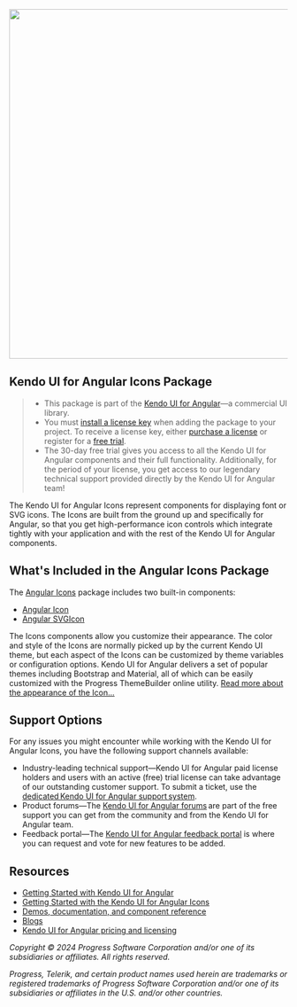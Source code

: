 <a href="https://www.telerik.com/kendo-angular-ui/components/icons" target="_blank">
<img width="631" src="https://www.telerik.com/kendo-angular-ui/npm-banner.svg">
</a>

## Kendo UI for Angular Icons Package

> * This package is part of the [Kendo UI for Angular](https://www.telerik.com/kendo-angular-ui/)&mdash;a commercial UI library.
> * You must [install a license key](https://www.telerik.com/kendo-angular-ui/my-license) when adding the package to your project. To receive a license key, either [purchase a license](https://www.telerik.com/purchase/kendo-ui) or register for a [free trial](https://www.telerik.com/download-login-v2-kendo-angular-ui).
> * The 30-day free trial gives you access to all the Kendo UI for Angular components and their full functionality. Additionally, for the period of your license, you get access to our legendary technical support provided directly by the Kendo UI for Angular team!

The Kendo UI for Angular Icons represent components for displaying font or SVG icons. The Icons are built from the ground up and specifically for Angular, so that you get high-performance icon controls which integrate tightly with your application and with the rest of the Kendo UI for Angular components.

## What's Included in the Angular Icons Package

The [Angular Icons](https://www.telerik.com/kendo-angular-ui/components/icons) package includes two built-in components:

* [Angular Icon](https://www.telerik.com/kendo-angular-ui/components/icons/icon)
* [Angular SVGIcon](https://www.telerik.com/kendo-angular-ui/components/icons/svgicon)

The Icons components allow you customize their appearance. The color and style of the Icons are normally picked up by the current Kendo UI theme, but each aspect of the Icons can be customized by theme variables or configuration options. Kendo UI for Angular delivers a set of popular themes including Bootstrap and Material, all of which can be easily customized with the Progress ThemeBuilder online utility. [Read more about the appearance of the Icon...](https://www.telerik.com/kendo-angular-ui/components/icons/icon/appearance)

## Support Options

For any issues you might encounter while working with the Kendo UI for Angular Icons, you have the following support channels available:

* Industry-leading technical support&mdash;Kendo UI for Angular paid license holders and users with an active (free) trial license can take advantage of our outstanding customer support. To submit a ticket, use the [dedicated Kendo UI for Angular support system](https://www.telerik.com/account/support-center/contact-us/technical-support).
* Product forums&mdash;The [Kendo UI for Angular forums](https://www.telerik.com/forums/kendo-angular-ui) are part of the free support you can get from the community and from the Kendo UI for Angular team.
* Feedback portal&mdash;The [Kendo UI for Angular feedback portal](https://feedback.telerik.com/kendo-angular-ui) is where you can request and vote for new features to be added.

## Resources

* [Getting Started with Kendo UI for Angular](https://www.telerik.com/kendo-angular-ui/getting-started)
* [Getting Started with the Kendo UI for Angular Icons](https://www.telerik.com/kendo-angular-ui/components/icons/installation/getting-started)
* [Demos, documentation, and component reference](https://www.telerik.com/kendo-angular-ui/components)
* [Blogs](http://www.telerik.com/blogs/kendo-ui)
* [Kendo UI for Angular pricing and licensing](https://www.telerik.com/purchase/kendo-ui)

*Copyright © 2024 Progress Software Corporation and/or one of its subsidiaries or affiliates. All rights reserved.*

*Progress, Telerik, and certain product names used herein are trademarks or registered trademarks of Progress Software Corporation and/or one of its subsidiaries or affiliates in the U.S. and/or other countries.*
